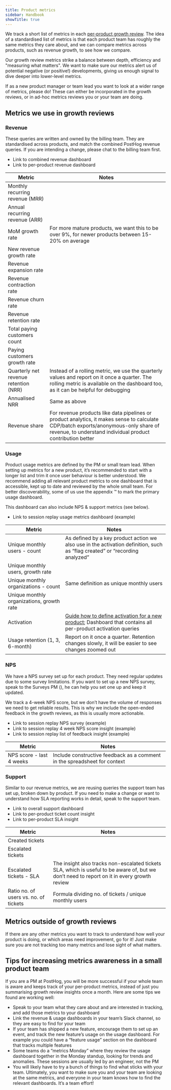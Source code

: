 ```yaml
---
title: Product metrics
sidebar: Handbook
showTitle: true
---
```


We track a short list of metrics in each [per-product growth review](/handbook/product/per-product-growth-reviews). The idea of a standardised list of metrics is that each product team has roughly the same metrics they care about, and we can compare metrics across products, such as revenue growth, to see how we compare.

Our growth review metrics strike a balance between depth, efficiency and "measuring what matters". We want to make sure our metrics alert us of potential negative (or positive!) developments, giving us enough signal to dive deeper into lower-level metrics.

If as a new product manager or team lead you want to look at a wider range of metrics, please do! These can either be incorporated in the growth reviews, or in ad-hoc metrics reviews you or your team are doing.

## Metrics we use in growth reviews

### Revenue

These queries are written and owned by the billing team. They are standardised across products, and match the combined PostHog revenue queries. If you are intending a change, please chat to the billing team first.

- <PrivateLink url="https://us.posthog.com/project/2/dashboard/198672">Link to combined revenue dashboard</PrivateLink>
- <PrivateLink url="https://us.posthog.com/project/2/dashboard/215472">Link to per-product revenue dashboard</PrivateLink>

| Metric | Notes |
| --- | --- |
| Monthly recurring revenue (MRR) |  |
| Annual recurring revenue (ARR) |  |
| MoM growth rate | For more mature products, we want this to be over 9%, for newer products between 15-20% on average |
| New revenue growth rate |  |
| Revenue expansion rate  |  |
| Revenue contraction rate |  |
| Revenue churn rate |  |
| Revenue retention rate |  |
| Total paying customers count |  |
| Paying customers growth rate |  |
| Quarterly net revenue retention (NRR) | Instead of a rolling metric, we use the quarterly values and report on it once a quarter. The rolling metric is available on the dashboard too, as it can be helpful for debugging |
| Annualised NRR | Same as above |
| Revenue share | For revenue products like data pipelines or product analytics, it makes sense to calculate CDP/batch exports/anonymous-only share of revenue, to understand individual product contribution better |

### Usage

Product usage metrics are defined by the PM or small team lead. When setting up metrics for a new product, it’s recommended to start with a longer list and trim it once user behaviour is better understood. We recommend adding all relevant product metrics to one dashboard that is accessible, kept up to date and reviewed by the whole small team. For better discoverability, some of us use the appendix ™ to mark the primary usage dashboard.

This dashboard can also include NPS & support metrics (see below).

- <PrivateLink url="https://us.posthog.com/project/2/dashboard/26089">Link to session replay usage metrics dashboard (example)</PrivateLink>

| Metric | Notes |
| --- | --- |
| Unique monthly users - count | As defined by a key product action we also use in the activation definition, such as “flag created” or “recording analyzed” |
| Unique monthly users, growth rate |  |
| Unique monthly organizations - count | Same definition as unique monthly users |
| Unique monthly organizations, growth rate |  |
| Activation | [Guide how to define activation for a new product](/handbook/growth/growth-engineering/per-product-activation); <PrivateLink url="https://us.posthog.com/project/2/dashboard/130345">Dashboard that contains all per-product activation queries</PrivateLink> |
| Usage retention (1, 3, 6-month) | Report on it once a quarter. Retention changes slowly, it will be easier to see changes zoomed out |

### NPS

We have a NPS survey set up for each product. They need regular updates due to some survey limitations. If you want to set up a new NPS survey, speak to the Surveys PM (<TeamMember name="Cory Slater" photo />), he can help you set one up and keep it updated.

We track a 4-week NPS score, but we don’t have the volume of responses we need to get reliable results. This is why we include the open-ended feedback in the growth reviews, as this is usually more actionable.

- <PrivateLink url="https://us.posthog.com/project/2/surveys/018c8bb5-3b27-0000-5231-23807a63f324">Link to session replay NPS survey (example)</PrivateLink>
- <PrivateLink url="https://us.posthog.com/project/2/insights/JYAmNKUd?dashboard=26089&variables_override=%7B%7D">Link to session replay 4 week NPS score insight (example)</PrivateLink>
- <PrivateLink url="https://us.posthog.com/project/2/insights/rpDp8GoL?dashboard=26089&variables_override=%7B%7D">Link to session replay list of feedback insight (example)</PrivateLink>

| Metric | Notes |
| --- | --- |
| NPS score - last 4 weeks | Include constructive feedback as a comment in the spreadsheet for context |

### Support

Similar to our revenue metrics, we are reusing queries the support team has set up, broken down by product. If you need to make a change or want to understand how SLA reporting works in detail, speak to the support team.

- <PrivateLink url="https://us.posthog.com/project/2/dashboard/250270">Link to overall support dashboard</PrivateLink>
- <PrivateLink url="https://us.posthog.com/project/2/insights/h0jiEYgF">Link to per-product ticket count insight</PrivateLink>
- <PrivateLink url="https://us.posthog.com/project/2/insights/J6fRRkgO">Link to per-product SLA insight</PrivateLink>

| Metric | Notes |
| --- | --- |
| Created tickets |  |
| Escalated tickets |  |
| Escalated tickets - SLA | The insight also tracks non-escalated tickets SLA, which is useful to be aware of, but we don’t need to report on it in every growth review |
| Ratio no. of users vs. no. of tickets | Formula dividing no. of tickets / unique monthly users |

## Metrics outside of growth reviews

If there are any other metrics you want to track to understand how well your product is doing, or which areas need improvement, go for it! Just make sure you are not tracking too many metrics and lose sight of what matters.

## Tips for increasing metrics awareness in a small product team

If you are a PM at PostHog, you will be more successful if your whole team is aware and keeps track of your per-product metrics, instead of just you summarising growth review insights once a month. Here are some tips we found are working well:

- Speak to your team what they care about and are interested in tracking, and add those metrics to your dashboard
- Link the revenue & usage dashboards in your team’s Slack channel, so they are easy to find for your team
- If your team has shipped a new feature, encourage them to set up an event, and track the new feature’s usage on the usage dashboard. For example you could have a “feature usage” section on the dashboard that tracks multiple features
- Some teams do a “metrics Monday” where they review the usage dashboard together in the Monday standup, looking for trends and anomalies. These sessions are usually led by an engineer, not the PM
- You will likely have to try a bunch of things to find what sticks with your team. Ultimately, you want to make sure you and your team are looking at the same metrics, and everyone in your team knows how to find the relevant dashboards. It’s a team effort!